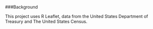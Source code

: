 ###Background

This project uses R Leaflet, data from the United States Department of Treasury and The United States Census. 